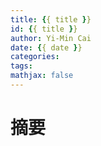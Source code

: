 ```yaml
---
title: {{ title }}
id: {{ title }}
author: Yi-Min Cai
date: {{ date }}
categories:
tags:
mathjax: false
---
```

# 摘要

<!-- more -->
